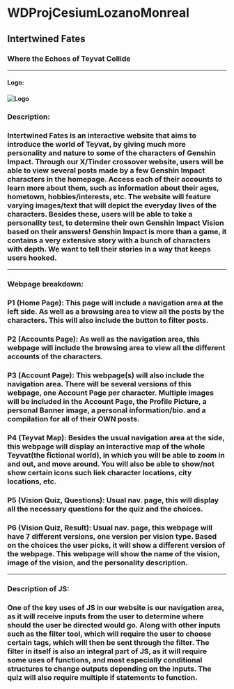 # WDProjCesiumLozanoMonreal
## Intertwined Fates
### Where the Echoes of Teyvat Collide
******
#### Logo: 
#### ![Logo](https://github.com/MonrealKiko/WDProjCesiumLozanoMonreal/blob/main/assets/logo.png)
### Description:
### Intertwined Fates is an interactive website that aims to introduce the world of Teyvat, by giving much more personality and nature to some of the characters of Genshin Impact. Through our X/Tinder crossover website, users will be able to view several posts made by a few Genshin Impact characters in the homepage. Access each of their accounts to learn more about them, such as information about their ages, hometown, hobbies/interests, etc. The website will feature varying images/text that will depict the everyday lives of the characters. Besides these, users will be able to take a personality test, to determine their own Genshin Impact Vision based on their answers! Genshin Impact is more than a game, it contains a very extensive story with a bunch of characters with depth. We want to tell their stories in a way that keeps users hooked. 
******
### Webpage breakdown: 
### P1 (Home Page): This page will include a navigation area at the left side. As well as a browsing area to view all the posts by the characters. This will also include the button to filter posts.
### P2 (Accounts Page): As well as the navigation area, this webpage will include the browsing area to view all the different accounts of the characters.
### P3 (Account Page): This webpage(s) will also include the navigation area. There will be several versions of this webpage, one Account Page per character. Multiple images will be included in the Account Page, the Profile Picture, a personal Banner image, a personal information/bio. and a compilation for all of their OWN posts.
### P4 (Teyvat Map): Besides the usual navigation area at the side, this webpage will display an interactive map of the whole Teyvat(the fictional world), in which you will be able to zoom in and out, and move around. You will also be able to show/not show certain icons such liek character locations, city locations, etc.
### P5 (Vision Quiz, Questions): Usual nav. page, this will display all the necessary questions for the quiz and the choices.
### P6 (Vision Quiz, Result): Usual nav. page, this webpage will have 7 different versions, one version per vision type. Based on the choices the user picks, it will show a different version of the webpage. This webpage will show the name of the vision, image of the vision, and the personality description.
******
### Description of JS:
### One of the key uses of JS in our website is our navigation area, as it will receive inputs from the user to determine where should the user be directed would go. Along with other inputs such as the filter tool, which will require the user to choose certain tags, which will then be sent through the filter. The filter in itself is also an integral part of JS, as it will require some uses of functions, and most especially conditional structures to change outputs depending on the inputs. The quiz will also require multiple if statements to function. 
